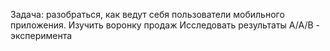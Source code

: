 Задача: разобраться, как ведут себя пользователи мобильного приложения.
Изучить воронку продаж
Исследовать результаты А/А/В - эксперимента

